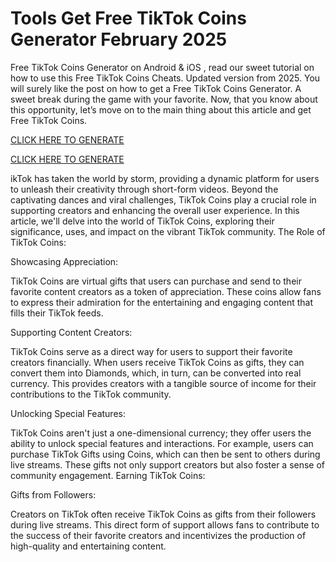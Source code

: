 # Tools Get Free TikTok Coins Generator February 2025

Free TikTok Coins Generator on Android & iOS , read our sweet tutorial on how to use this Free TikTok Coins Cheats. Updated version from 2025. You will surely like the post on how to get a Free TikTok Coins Generator. A sweet break during the game with your favorite. Now, that you know about this opportunity, let’s move on to the main thing about this article and get Free TikTok Coins.

[CLICK HERE TO GENERATE](https://appbitly.com/tiktok-coin)

[CLICK HERE TO GENERATE](https://appbitly.com/tiktok-coin)


ikTok has taken the world by storm, providing a dynamic platform for users to unleash their creativity through short-form videos. Beyond the captivating dances and viral challenges, TikTok Coins play a crucial role in supporting creators and enhancing the overall user experience. In this article, we'll delve into the world of TikTok Coins, exploring their significance, uses, and impact on the vibrant TikTok community.
The Role of TikTok Coins:

Showcasing Appreciation:

TikTok Coins are virtual gifts that users can purchase and send to their favorite content creators as a token of appreciation. These coins allow fans to express their admiration for the entertaining and engaging content that fills their TikTok feeds.

Supporting Content Creators:

TikTok Coins serve as a direct way for users to support their favorite creators financially. When users receive TikTok Coins as gifts, they can convert them into Diamonds, which, in turn, can be converted into real currency. This provides creators with a tangible source of income for their contributions to the TikTok community.

Unlocking Special Features:

TikTok Coins aren't just a one-dimensional currency; they offer users the ability to unlock special features and interactions. For example, users can purchase TikTok Gifts using Coins, which can then be sent to others during live streams. These gifts not only support creators but also foster a sense of community engagement.
Earning TikTok Coins:

Gifts from Followers:

Creators on TikTok often receive TikTok Coins as gifts from their followers during live streams. This direct form of support allows fans to contribute to the success of their favorite creators and incentivizes the production of high-quality and entertaining content.
